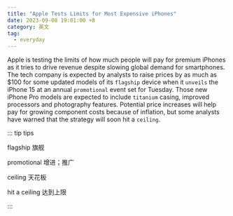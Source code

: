 ```yaml
---
title: "Apple Tests Limits for Most Expensive iPhones"
date: 2023-09-08 19:01:00 +8
category: 英文
tag:
  - everyday
---
```


Apple is testing the limits of how much people will pay for premium iPhones as it tries to drive revenue despite slowing global demand for smartphones. The tech company is expected by analysts to raise prices by as much as $100 for some updated models of its `flagship` device when it `unveils` the iPhone 15 at an annual `promotional` event set for Tuesday. Those new iPhone Pro models are expected to include `titanium` casing, improved processors and photography features. Potential price increases will help pay for growing component costs because of inflation, but some analysts have warned that the strategy will soon hit a `ceiling`.

::: tip tips

flagship 旗舰

promotional 增进；推广

ceiling 天花板

hit a ceiling 达到上限

:::
